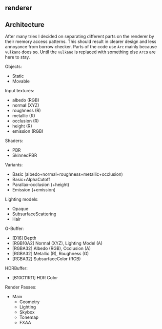 renderer
-----------------

## Architecture

After many tries I decided on separating different parts on the renderer by their memory access patterns. This
should result in clearer design and less annoyance from borrow checker. Parts of the code use `Arc` mainly because
`vulkano` does so. Until the `vulkano` is replaced with something else `Arc`s are here to stay.


Objects:
- Static
- Movable



Input textures:
- albedo (RGB)
- normal (XYZ)
- roughness (R)
- metallic (R)
- occlusion (R)
- height (R)
- emission (RGB)

Shaders:
- PBR
- SkinnedPBR

Variants:
- Basic (albedo+normal+roughness+metallic+occlusion)
- Basic+AlphaCutoff
- Parallax-occlusion (+height)
- Emission (+emission)

Lighting models:
- Opaque
- SubsurfaceScattering
- Hair

G-Buffer:
- [D16] Depth
- [RGB10A2] Normal (XYZ), Lighting Model (A)
- [RGBA32] Albedo (RGB),  Occlusion (A)
- [RGBA32] Metallic (R), Roughness (G)
- [RGBA32] SubsurfaceColor (RGB)

HDRBuffer:
- [B10G11R11] HDR Color

Render Passes:
- Main
  - Geometry
  - Lighting
  - Skybox
  - Tonemap
  - FXAA